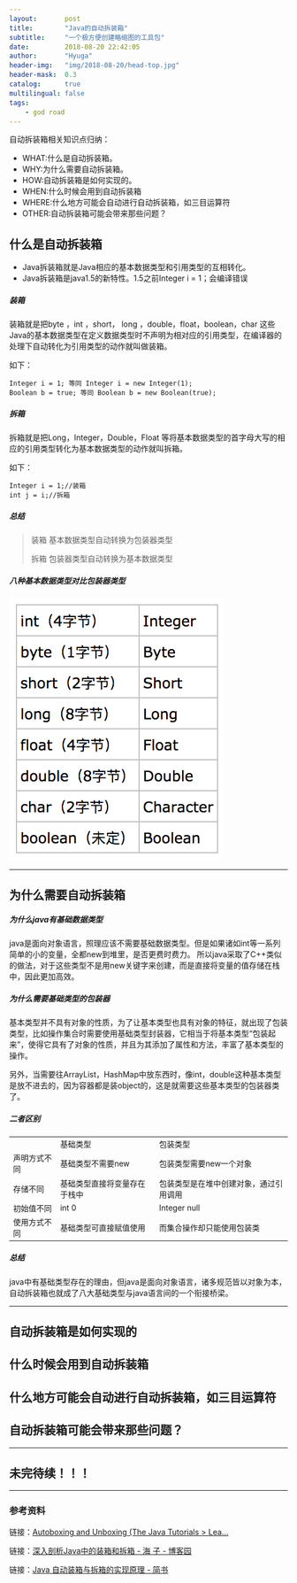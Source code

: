 ```yaml
---
layout:       post
title:        "Java的自动拆装箱"
subtitle:     "一个极方便创建略缩图的工具包"
date:         2018-08-20 22:42:05
author:       "Hyuga"
header-img:   "img/2018-08-20/head-top.jpg"
header-mask:  0.3
catalog:      true
multilingual: false
tags:
    - god road
---
```


自动拆装箱相关知识点归纳：
* WHAT:什么是自动拆装箱。
* WHY:为什么需要自动拆装箱。
* HOW:自动拆装箱是如何实现的。
* WHEN:什么时候会用到自动拆装箱
* WHERE:什么地方可能会自动进行自动拆装箱，如三目运算符
* OTHER:自动拆装箱可能会带来那些问题？

## 什么是自动拆装箱
* Java拆装箱就是Java相应的基本数据类型和引用类型的互相转化。
* Java拆装箱是java1.5的新特性。1.5之前Integer i = 1；会编译错误

##### 装箱
装箱就是把byte ，int ，short， long ，double，float，boolean，char 这些Java的基本数据类型在定义数据类型时不声明为相对应的引用类型，在编译器的处理下自动转化为引用类型的动作就叫做装箱。

如下：
```
Integer i = 1; 等同 Integer i = new Integer(1);
Boolean b = true; 等同 Boolean b = new Boolean(true);
```

##### 拆箱
拆箱就是把Long，Integer，Double，Float 等将基本数据类型的首字母大写的相应的引用类型转化为基本数据类型的动作就叫拆箱。

如下：
```
Integer i = 1;//装箱
int j = i;//拆箱
```

##### 总结
> 装箱 基本数据类型自动转换为包装器类型
>
> 拆箱 包装器类型自动转换为基本数据类型

##### 八种基本数据类型对比包装器类型
![](/img/2018-08-20/基本数据类型对应包装器类型.png)

---
## 为什么需要自动拆装箱
##### 为什么java有基础数据类型
java是面向对象语言，照理应该不需要基础数据类型。但是如果诸如int等一系列简单的小的变量，全都new到堆里，是否更费时费力。
所以java采取了C++类似的做法，对于这些类型不是用new关键字来创建，而是直接将变量的值存储在栈中，因此更加高效。
##### 为什么需要基础类型的包装器
基本类型并不具有对象的性质，为了让基本类型也具有对象的特征，就出现了包装类型，比如操作集合时需要使用基础类型封装器，它相当于将基本类型“包装起来”，使得它具有了对象的性质，并且为其添加了属性和方法，丰富了基本类型的操作。

另外，当需要往ArrayList，HashMap中放东西时，像int，double这种基本类型是放不进去的，因为容器都是装object的，这是就需要这些基本类型的包装器类了。

##### 二者区别
<table>
<tr>
<td></td>
<td>基础类型</td>
<td>包装类型</td>
</tr>
<tr>
<td>声明方式不同</td>
<td>基础类型不需要new</td>
<td>包装类型需要new一个对象</td>
</tr>
<tr>
<td>存储不同</td>
<td>基础类型直接将变量存在于栈中</td>
<td>包装类型是在堆中创建对象，通过引用调用</td>
</tr>
<tr>
<td>初始值不同</td>
<td>int 0</td>
<td>Integer null</td>
</tr>
<tr>
<td>使用方式不同</td>
<td>基础类型可直接赋值使用</td>
<td>而集合操作却只能使用包装类</td>
</tr>
</table>

##### 总结
java中有基础类型存在的理由，但java是面向对象语言，诸多规范皆以对象为本，自动拆装箱也就成了八大基础类型与java语言间的一个衔接桥梁。

---

## 自动拆装箱是如何实现的

## 什么时候会用到自动拆装箱
## 什么地方可能会自动进行自动拆装箱，如三目运算符
## 自动拆装箱可能会带来那些问题？


---

## 未完待续！！！

---
### 参考资料

链接：[Autoboxing and Unboxing (The Java Tutorials > Lea...](https://docs.oracle.com/javase/tutorial/java/data/autoboxing.html)

链接：[深入剖析Java中的装箱和拆箱 - 海 子 - 博客园](https://www.cnblogs.com/dolphin0520/p/3780005.html)

链接：[Java 自动装箱与拆箱的实现原理 - 简书](https://www.jianshu.com/p/0ce2279c5691)